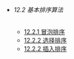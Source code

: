 
- ###### 12.2 基本排序算法
  - [12.2.1 冒泡排序](./bubbleSort.html)
  - [12.2.2 选择排序](./selectionSort.html)
  - [12.2.2 插入排序](./insertionSort.html)
